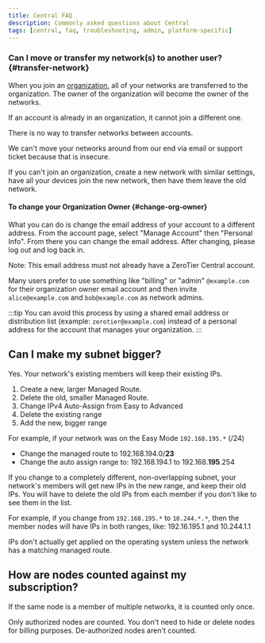 ```yaml
---
title: Central FAQ
description: Commonly asked questions about Central
tags: [central, faq, troubleshooting, admin, platform-specific]
---
```


### Can I move or transfer my network(s) to another user? {#transfer-network}

When you join an [organization](./organizations.md), all of your networks are transferred to the organization. The owner of the organization will become the owner of the networks.

If an account is already in an organization, it cannot join a different one.

There is no way to transfer networks between accounts.

We can't move your networks around from our end via email or support ticket because that is insecure.

If you can't join an organization, create a new network with similar settings, have all your devices join the new network, then have them leave the old network.

#### To change your Organization Owner {#change-org-owner}

What you can do is change the email address of your account to a different address. From the account page, select "Manage Account" then "Personal Info".  From there you can change the email address. After changing, please log out and log back in.

Note: This email address must not already have a ZeroTier Central account.

Many users prefer to use something like "billing" or "admin" `@example.com` for their organization owner email account and then invite `alice@example.com` and `bob@example.com` as network admins.

:::tip
You can avoid this process by using a shared email address or distribution list (example: `zerotier@example.com`) instead of a personal address for the account that manages your organization.
:::

## Can I make my subnet bigger?

Yes. Your network's existing members will keep their existing IPs.

1. Create a new, larger Managed Route.
1. Delete the old, smaller Managed Route.
1. Change IPv4 Auto-Assign from Easy to Advanced
1. Delete the existing range
1. Add the new, bigger range

For example, if your network was on the Easy Mode `192.168.195.*` (/24)

- Change the managed route to 192.168.194.0/**23**
- Change the auto assign range to:  192.168.194.1 to 192.168.**195**.254

If you change to a completely different, non-overlapping subnet, your network's members will get new IPs in the new range, and keep their old IPs. You will have to delete the old IPs from each member if you don't like to see them in the list.

For example, if you change from `192.168.195.*` to `10.244.*.*`, then the member nodes will have IPs in both ranges, like: 192.16.195.1 and 10.244.1.1

IPs don't actually get applied on the operating system unless the network has a matching managed route.

## How are nodes counted against my subscription?

If the same node is a member of multiple networks, it is counted only once.

Only authorized nodes are counted. You don't need to hide or delete nodes for billing purposes. De-authorized nodes aren't counted.
